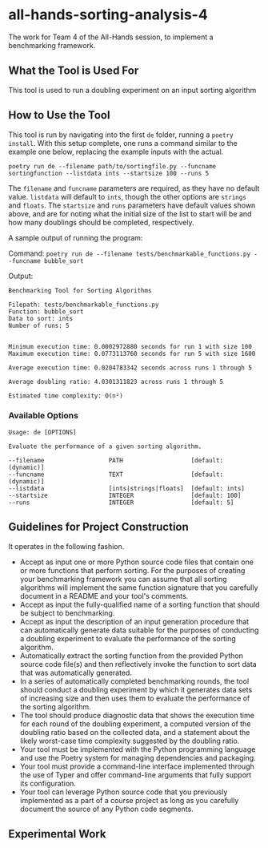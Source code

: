 # all-hands-sorting-analysis-4

The work for Team 4 of the All-Hands session, to implement a benchmarking framework. 

## What the Tool is Used For

This tool is used to run a doubling experiment on an input sorting algorithm

## How to Use the Tool

This tool is run by navigating into the first `de` folder, running a `poetry
install`. With this setup complete, one runs a command similar to the example
one below, replacing the example inputs with the actual.

```
poetry run de --filename path/to/sortingfile.py --funcname sortingfunction --listdata ints --startsize 100 --runs 5
```

The `filename` and `funcname` parameters are required, as they have no default
value. `listdata` will default to `ints`, though the other options are `strings`
and `floats`. The `startsize` and `runs` parameters have default values shown
above, and are for noting what the initial size of the list to start will be and
how many doublings should be completed, respectively.

A sample output of running the program:

Command: `poetry run de --filename tests/benchmarkable_functions.py --funcname bubble_sort`

Output:

```
Benchmarking Tool for Sorting Algorithms

Filepath: tests/benchmarkable_functions.py
Function: bubble_sort
Data to sort: ints
Number of runs: 5


Minimum execution time: 0.0002972880 seconds for run 1 with size 100
Maximum execution time: 0.0773113760 seconds for run 5 with size 1600

Average execution time: 0.0204783342 seconds across runs 1 through 5

Average doubling ratio: 4.0301311823 across runs 1 through 5

Estimated time complexity: O(n²)
```

### Available Options

```
Usage: de [OPTIONS]

Evaluate the performance of a given sorting algorithm.

--filename                  PATH                   [default: (dynamic)]
--funcname                  TEXT                   [default: (dynamic)]
--listdata                  [ints|strings|floats]  [default: ints]
--startsize                 INTEGER                [default: 100]
--runs                      INTEGER                [default: 5]
```

## Guidelines for Project Construction

It operates in the following fashion.

- Accept as input one or more Python source code files that contain one or more
  functions that perform sorting. For the purposes of creating your benchmarking
  framework you can assume that all sorting algorithms will implement the same
  function signature that you carefully document in a README and your tool's
  comments.
- Accept as input the fully-qualified name of a sorting function that should be
  subject to benchmarking.
- Accept as input the description of an input generation procedure that can
  automatically generate data suitable for the purposes of conducting a doubling
  experiment to evaluate the performance of the sorting algorithm.
- Automatically extract the sorting function from the provided Python source
  code file(s) and then reflectively invoke the function to sort data that was
  automatically generated.
- In a series of automatically completed benchmarking rounds, the tool should
  conduct a doubling experiment by which it generates data sets of increasing
  size and then uses them to evaluate the performance of the sorting algorithm.
- The tool should produce diagnostic data that shows the execution time for each
  round of the doubling experiment, a computed version of the doubling ratio
  based on the collected data, and a statement about the likely worst-case time
  complexity suggested by the doubling ratio.
- Your tool must be implemented with the Python programming language and use the
  Poetry system for managing dependencies and packaging.
- Your tool must provide a command-line interface implemented through the use of
  Typer and offer command-line arguments that fully support its configuration.
- Your tool can leverage Python source code that you previously implemented as a
  part of a course project as long as you carefully document the source of any
  Python code segments.
 
## Experimental Work

<!--

- Write and publish on the course web site a blog post that explains
  - (a) how you designed and implemented your benchmarking framework,
  - (b) the sorting algorithm functions that you chose to use in your doubling
    experiments,
  - (c) the runtime results from your experimental study with the benchmarking
    framework that you implemented and
  - (d) the running time results from an analytical evaluation that you
    conducted.
- Your blog post should clearly articulate
  - (a) whether or not the experimental and analytical results for your function
    are in alignment with each other,
  - (b) what is most likely to be the realistic runtime and true running time of
    a sorting function, and
  - (c) why you judge that your function has this runtime and running time,
  - (d) which sorting algorithm function from among those selected by your team
    members is the fastest, and
  - (e) why this specific implementation proved to be the fastest among all of
    the sorting algorithms.
- Present your findings to the entire class during the following week of the
  academic semester during the follow-on algorithm all-hands session.

-->
